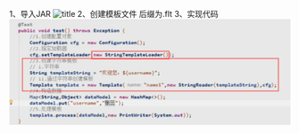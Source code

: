 1、导入JAR
![title](https://i.loli.net/2019/12/13/H3wNGJT1eP2d9kh.png)
2、创建模板文件 后缀为.flt
3、实现代码
![title](https://raw.githubusercontent.com/JianXiLin/gitnote-images/master/gitnote/2019/12/13/1576210911486-1576210911490.png)

